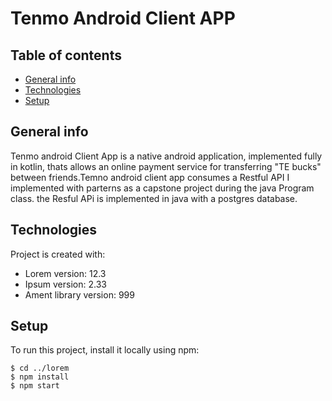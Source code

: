 # Tenmo Android Client APP
## Table of contents
* [General info](#general-info)
* [Technologies](#technologies)
* [Setup](#setup)

## General info
Tenmo android Client App is a native android application, implemented fully in kotlin, thats allows an online payment service for transferring "TE bucks" between friends.Temno android client app consumes a Restful API  I implemented with parterns as a capstone project during the java Program class. the Resful APi is implemented  in java with a postgres database.  
   
	
## Technologies
Project is created with:
* Lorem version: 12.3
* Ipsum version: 2.33
* Ament library version: 999
	
## Setup
To run this project, install it locally using npm:

```
$ cd ../lorem
$ npm install
$ npm start
```
